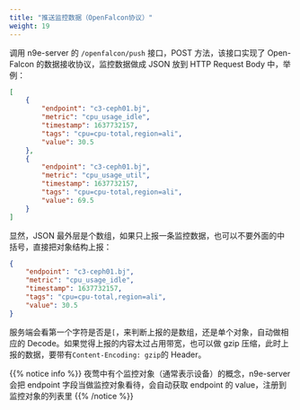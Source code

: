 ```yaml
---
title: "推送监控数据（OpenFalcon协议）"
weight: 19
---
```


调用 n9e-server 的 `/openfalcon/push` 接口，POST 方法，该接口实现了 Open-Falcon 的数据接收协议，监控数据做成 JSON 放到 HTTP Request Body 中，举例：

```json
[
	{
		"endpoint": "c3-ceph01.bj",
		"metric": "cpu_usage_idle",
		"timestamp": 1637732157,
		"tags": "cpu=cpu-total,region=ali",
		"value": 30.5
	},
	{
		"endpoint": "c3-ceph01.bj",
		"metric": "cpu_usage_util",
		"timestamp": 1637732157,
		"tags": "cpu=cpu-total,region=ali",
		"value": 69.5
	}
]
```

显然，JSON 最外层是个数组，如果只上报一条监控数据，也可以不要外面的中括号，直接把对象结构上报：

```json
{
	"endpoint": "c3-ceph01.bj",
	"metric": "cpu_usage_idle",
	"timestamp": 1637732157,
	"tags": "cpu=cpu-total,region=ali",
	"value": 30.5
}
```

服务端会看第一个字符是否是`[`，来判断上报的是数组，还是单个对象，自动做相应的 Decode。如果觉得上报的内容太过占用带宽，也可以做 gzip 压缩，此时上报的数据，要带有`Content-Encoding: gzip`的 Header。

{{% notice info %}}
夜莺中有个监控对象（通常表示设备）的概念，n9e-server 会把 endpoint 字段当做监控对象看待，会自动获取 endpoint 的 value，注册到监控对象的列表里
{{% /notice %}}